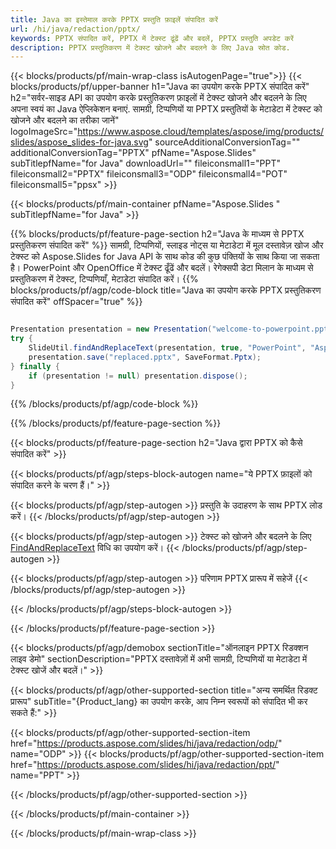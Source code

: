 ```yaml
---
title: Java का इस्तेमाल करके PPTX प्रस्तुति फ़ाइलें संपादित करें
url: /hi/java/redaction/pptx/
keywords: PPTX संपादित करें, PPTX में टेक्स्ट ढूंढें और बदलें, PPTX प्रस्तुति अपडेट करें
description: PPTX प्रस्तुतिकरण में टेक्स्ट खोजने और बदलने के लिए Java स्रोत कोड.
---
```


{{< blocks/products/pf/main-wrap-class isAutogenPage="true">}}
{{< blocks/products/pf/upper-banner h1="Java का उपयोग करके PPTX संपादित करें" h2="सर्वर-साइड API का उपयोग करके प्रस्तुतिकरण फ़ाइलों में टेक्स्ट खोजने और बदलने के लिए अपना स्वयं का Java ऐप्लिकेशन बनाएं. सामग्री, टिप्पणियों या PPTX प्रस्तुतियों के मेटाडेटा में टेक्स्ट को खोजने और बदलने का तरीका जानें" logoImageSrc="https://www.aspose.cloud/templates/aspose/img/products/slides/aspose_slides-for-java.svg" sourceAdditionalConversionTag="" additionalConversionTag="PPTX" pfName="Aspose.Slides" subTitlepfName="for Java" downloadUrl="" fileiconsmall1="PPT" fileiconsmall2="PPTX" fileiconsmall3="ODP" fileiconsmall4="POT" fileiconsmall5="ppsx" >}}

{{< blocks/products/pf/main-container pfName="Aspose.Slides " subTitlepfName="for Java" >}}

{{% blocks/products/pf/feature-page-section  h2="Java के माध्यम से PPTX प्रस्तुतिकरण संपादित करें" %}}
सामग्री, टिप्पणियों, स्लाइड नोट्स या मेटाडेटा में मूल दस्तावेज़ खोज और टेक्स्ट को Aspose.Slides for Java API के साथ कोड की कुछ पंक्तियों के साथ किया जा सकता है। PowerPoint और OpenOffice में टेक्स्ट ढूँढें और बदलें। रेगेक्सपी डेटा मिलान के माध्यम से प्रस्तुतिकरण में टेक्स्ट, टिप्पणियाँ, मेटाडेटा संपादित करें।
{{% blocks/products/pf/agp/code-block title="Java का उपयोग करके PPTX प्रस्तुतिकरण संपादित करें" offSpacer="true" %}}

```java

Presentation presentation = new Presentation("welcome-to-powerpoint.pptx");
try {
    SlideUtil.findAndReplaceText(presentation, true, "PowerPoint", "Aspose.Slides", null);
    presentation.save("replaced.pptx", SaveFormat.Pptx);
} finally {
    if (presentation != null) presentation.dispose();
}
```

{{% /blocks/products/pf/agp/code-block %}}

{{% /blocks/products/pf/feature-page-section %}}

{{< blocks/products/pf/feature-page-section  h2="Java द्वारा PPTX को कैसे संपादित करें" >}}

{{< blocks/products/pf/agp/steps-block-autogen name="ये PPTX फ़ाइलों को संपादित करने के चरण हैं।" >}}

{{< blocks/products/pf/agp/step-autogen >}}
प्रस्तुति के उदाहरण के साथ PPTX लोड करें।
{{< /blocks/products/pf/agp/step-autogen >}}

{{< blocks/products/pf/agp/step-autogen >}}
टेक्स्ट को खोजने और बदलने के लिए [FindAndReplaceText](https://reference.aspose.com/slides/java/com.aspose.slides/slideutil/#findAndReplaceText-com.aspose.slides.IPresentation-boolean-java.lang.String-java.lang.String-) विधि का उपयोग करें।
{{< /blocks/products/pf/agp/step-autogen >}}

{{< blocks/products/pf/agp/step-autogen >}}
परिणाम PPTX प्रारूप में सहेजें
{{< /blocks/products/pf/agp/step-autogen >}}

{{< /blocks/products/pf/agp/steps-block-autogen >}}

{{< /blocks/products/pf/feature-page-section >}}

{{< blocks/products/pf/agp/demobox sectionTitle="ऑनलाइन PPTX रिडक्शन लाइव डेमो" sectionDescription="PPTX दस्तावेज़ों में अभी सामग्री, टिप्पणियों या मेटाडेटा में टेक्स्ट खोजें और बदलें।" >}}

{{< blocks/products/pf/agp/other-supported-section title="अन्य समर्थित रिडक्ट प्रारूप" subTitle="{Product_lang} का उपयोग करके, आप निम्न स्वरूपों को संपादित भी कर सकते हैं:" >}}

{{< blocks/products/pf/agp/other-supported-section-item href="https://products.aspose.com/slides/hi/java/redaction/odp/" name="ODP" >}}
{{< blocks/products/pf/agp/other-supported-section-item href="https://products.aspose.com/slides/hi/java/redaction/ppt/" name="PPT" >}}


{{< /blocks/products/pf/agp/other-supported-section >}}

{{< /blocks/products/pf/main-container >}}
    
{{< /blocks/products/pf/main-wrap-class >}}